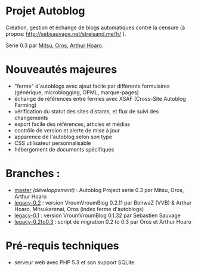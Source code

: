 Projet Autoblog
===============

Création, gestion et échange de blogs automatiques contre la censure (à propos: http://sebsauvage.net/streisand.me/fr/ ).

Serie 0.3 par [Mitsu](https://github.com/mitsukarenai/), [Oros](https://github.com/Oros42), [Arthur Hoaro](https://github.com/ArthurHoaro).

Nouveautés majeures
===================

- "ferme" d'autoblogs avec ajout facile par différents formulaires (générique, microblogging, OPML, marque-pages)
- échange de références entre fermes avec XSAF (Cross-Site Autoblog Farming)
- vérification du statut des sites distants, et flux de suivi des changements
- export facile des références, articles et médias
- contrôle de version et alerte de mise à jour
- apparence de l'autoblog selon son type
- CSS utilisateur personnalisable
- hébergement de documents spécifiques

Branches :
===================

 - [master](https://github.com/mitsukarenai/Projet-Autoblog/tree/master/) _(développement)_ : Autoblog Project serie 0.3 par Mitsu, Oros, Arthur Hoaro
 - [legacy-0.2](https://github.com/mitsukarenai/Projet-Autoblog/tree/legacy-0.2) : version VroumVroumBlog 0.2.11 par BohwaZ (VVB) & Arthur Hoaro, Mitsukarenai, Oros (index ferme d'autoblogs)
 - [legacy-0.1](https://github.com/mitsukarenai/Projet-Autoblog/tree/legacy-0.1) : version VroumVroumBlog 0.1.32 par Sebastien Sauvage
 - [legacy-0.2to0.3](https://github.com/mitsukarenai/Projet-Autoblog/tree/legacy-0.2to0.3) : script de migration 0.2 to 0.3 par Oros et Arthur Hoaro

Pré-requis techniques
=====================

- serveur web avec PHP 5.3 et son support SQLite
